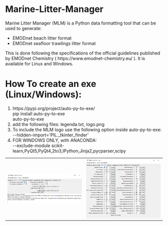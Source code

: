 # Marine-Litter-Manager


Marine Litter Manager (MLM) is a Python data formatting tool that can be used to generate:

 
<ul>
  <li>EMODnet beach litter format</li>
  <li>EMODnet seafloor trawlings litter format</li>
</ul>
This is done following the specifications of the official guidelines published by EMODnet Chemistry ( https://www.emodnet-chemistry.eu/ ). It is available for Linux and Windows. 



# How To create an exe (Linux/Windows):
<ol>
<li>
https://pypi.org/project/auto-py-to-exe/
<br>
pip install auto-py-to-exe
<br>
auto-py-to-exe
</li>
<li>
add the following files: legenda.txt, logo.png
</li>
<li>
To include the MLM logo use the following option inside auto-py-to-exe:
<br>
--hidden-import='PIL._tkinter_finder'
</li>
<li>
FOR WINDOWS ONLY, with ANACONDA:
<br>
--exclude-module scikit-learn,PyQt5,PyQt4,2to3,IPython,Jinja2,pycparser,scipy
 </li>
</ol>
<table>
 <tr>
  <td>
<img src="img/10.png" width="300">
  </td>
  <td>
<img src="img/11.png" width="300">
  </td>
  </tr>
 </table>
